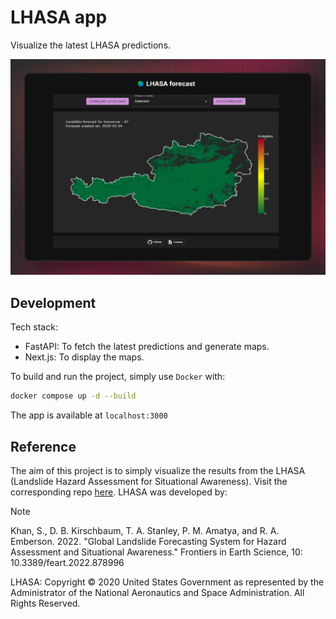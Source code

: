 # LHASA app

Visualize the latest LHASA predictions.

![](screenshot/screenshot.png)

## Development

Tech stack:

- FastAPI: To fetch the latest predictions and generate maps.
- Next.js: To display the maps.

To build and run the project, simply use `Docker` with:

```bash
docker compose up -d --build
```

The app is available at `localhost:3000`

## Reference

The aim of this project is to simply visualize the results from the LHASA
(Landslide Hazard Assessment for Situational Awareness). Visit the corresponding
repo [here](https://github.com/nasa/LHASA). LHASA was developed by:

> [!NOTE]
> Khan, S., D. B. Kirschbaum, T. A. Stanley, P. M. Amatya, and R. A. Emberson. 2022. "Global Landslide Forecasting System for Hazard Assessment and Situational Awareness." Frontiers in Earth Science, 10: 10.3389/feart.2022.878996

LHASA:
Copyright © 2020 United States Government as represented by the Administrator of the National Aeronautics and Space Administration. All Rights Reserved.